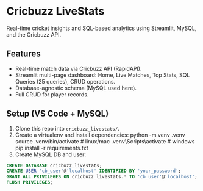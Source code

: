# Cricbuzz LiveStats

Real-time cricket insights and SQL-based analytics using Streamlit, MySQL, and the Cricbuzz API.

## Features
- Real-time match data via Cricbuzz API (RapidAPI).
- Streamlit multi-page dashboard: Home, Live Matches, Top Stats, SQL Queries (25 queries), CRUD operations.
- Database-agnostic schema (MySQL used here).
- Full CRUD for player records.

## Setup (VS Code + MySQL)
1. Clone this repo into `cricbuzz_livestats/`.
2. Create a virtualenv and install dependencies:
python -m venv .venv
source .venv/bin/activate # linux/mac
.venv\Scripts\activate # windows
pip install -r requirements.txt
3. Create MySQL DB and user:
```sql
CREATE DATABASE cricbuzz_livestats;
CREATE USER 'cb_user'@'localhost' IDENTIFIED BY 'your_password';
GRANT ALL PRIVILEGES ON cricbuzz_livestats.* TO 'cb_user'@'localhost';
FLUSH PRIVILEGES;
